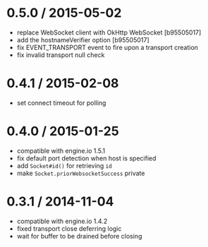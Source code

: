 0.5.0 / 2015-05-02
==================

* replace WebSocket client with OkHttp WebSocket [b95505017]
* add the hostnameVerifier option [b95505017]
* fix EVENT_TRANSPORT event to fire upon a transport creation
* fix invalid transport null check

0.4.1 / 2015-02-08
==================

* set connect timeout for polling

0.4.0 / 2015-01-25
==================

* compatible with engine.io 1.5.1
* fix default port detection when host is specified
* add `Socket#id()` for retrieving `id`
* make `Socket.priorWebsocketSuccess` private

0.3.1 / 2014-11-04
==================

* compatible with engine.io 1.4.2
* fixed transport close deferring logic
* wait for buffer to be drained before closing
